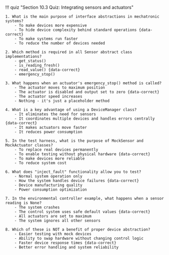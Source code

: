 !!! quiz "Section 10.3 Quiz: Integrating sensors and actuators"

    1. What is the main purpose of interface abstractions in mechatronic systems?
        - To make devices more expensive
        - To hide device complexity behind standard operations {data-correct}
        - To make systems run faster
        - To reduce the number of devices needed

    2. Which method is required in all Sensor abstract class implementations?
        - get_status()
        - is_reading_fresh()
        - read_value() {data-correct}
        - emergency_stop()

    3. What happens when an actuator's emergency_stop() method is called?
        - The actuator moves to maximum position
        - The actuator is disabled and output set to zero {data-correct}
        - The actuator speed increases
        - Nothing - it's just a placeholder method

    4. What is a key advantage of using a DeviceManager class?
        - It eliminates the need for sensors
        - It coordinates multiple devices and handles errors centrally {data-correct}
        - It makes actuators move faster
        - It reduces power consumption

    5. In the test harness, what is the purpose of MockSensor and MockActuator classes?
        - To replace real devices permanently
        - To enable testing without physical hardware {data-correct}
        - To make devices more reliable
        - To reduce system cost

    6. What does "inject_fault" functionality allow you to test?
        - Normal system operation only
        - How the system handles device failures {data-correct}
        - Device manufacturing quality
        - Power consumption optimization

    7. In the environmental controller example, what happens when a sensor reading is None?
        - The system crashes
        - The control system uses safe default values {data-correct}
        - All actuators are set to maximum
        - The system ignores all other sensors

    8. Which of these is NOT a benefit of proper device abstraction?
        - Easier testing with mock devices
        - Ability to swap hardware without changing control logic
        - Faster device response times {data-correct}
        - Better error handling and system reliability
